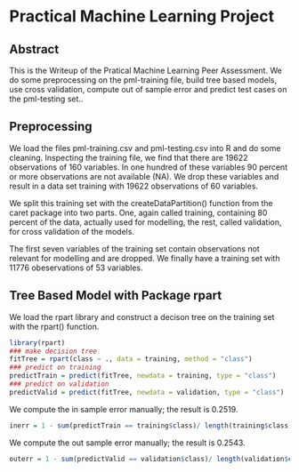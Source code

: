 # Practical Machine Learning Project
##  Abstract

This is the Writeup of the Pratical Machine Learning Peer Assessment.
We do some preprocessing on the pml-training file, build tree based models, use cross validation, compute out of sample error and predict test cases on the pml-testing set.. 

## Preprocessing

We load the files pml-training.csv and pml-testing.csv into R and do some cleaning. Inspecting the training file, we find that there are 19622 observations of 160 variables. In one hundred of these variables 90 percent or more observations
are not available (NA). We drop these variables and result in a data set training with 19622 observations of 60 variables.

We split this training set with the createDataPartition() function from the caret package
into two parts. One, again called training, containing 80 percent of the data,
actually used for modelling, the 
rest, called validation, for cross validation of the models.

The first seven variables of the training set contain observations not relevant for modelling and are dropped. We finally have a training set with 11776 obeservations of 53 variables.

## Tree Based Model with Package rpart

We load the rpart library and construct a decison tree on the training set
with the rpart() function.


```r
library(rpart)
### make decision tree
fitTree = rpart(class ~ ., data = training, method = "class")
### predict on training
predictTrain = predict(fitTree, newdata = training, type = "class")
### predict on validation
predictValid = predict(fitTree, newdata = validation, type = "class")
```
We compute the in sample error manually; the result is 0.2519.


```r
inerr = 1 - sum(predictTrain == training$class)/ length(training$class)
```

We compute the out sample error manually; the result is 0.2543.


```r
outerr = 1 - sum(predictValid == validation$class)/ length(validation$class)
```

